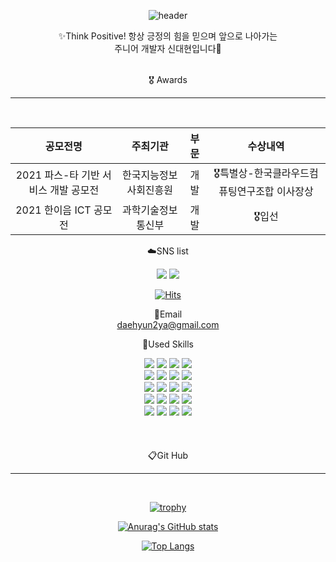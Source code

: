 
<div align=center> 

![header](https://capsule-render.vercel.app/api?color=gradient&customColorList=4,2,2,5,30&type=waving&height=300&text=welcome!&fontSize=70&desc=       Syndaehyun's%20Github%20Profile&fontColor=FFFFFF)
 
✨Think Positive! 항상 긍정의 힘을 믿으며 앞으로 나아가는<br> 주니어 개발자 신대현입니다👋

<br>
🎖️ Awards
<hr/><br>
 
|공모전명|주최기관|부문|수상내역|
|:---:|:---:|:---:|:---:|
|2021 파스-타 기반 서비스 개발 공모전|한국지능정보사회진흥원|개발|🎖️특별상-한국클라우드컴퓨팅연구조합 이사장상|
|2021 한이음 ICT 공모전|과학기술정보통신부|개발|🎖️입선|
 
☁️SNS list

 <a href="https://www.instagram.com/syndaehyun" target="_blank"><img src="https://img.shields.io/badge/Instagram-E4405F?style=flat-square&logo=Instagram&logoColor=white"/></a>
  <a href="https://progressive-form.tistory.com/" target="_blank"><img src="https://img.shields.io/badge/Tistroy-09B3AF?style=flat-square&logo=Storyblok&logoColor=white"/></a>

  [![Hits](https://hits.seeyoufarm.com/api/count/incr/badge.svg?url=https%3A%2F%2Fgithub.com%2FDaehyun-Syn&count_bg=%2379C83D&title_bg=%23555555&icon=&icon_color=%23E7E7E7&title=hits&edge_flat=false)](https://hits.seeyoufarm.com)<br>



📧Email<br>
daehyun2ya@gmail.com

📝Used Skills<br>

<img src="https://img.shields.io/badge/Framework--97979A?style=for-the-badge&logo=BookStack&logoColor=white">
<img src="https://img.shields.io/badge/Spring-6DB33F?style=for-the-badge&logo=Spring&logoColor=white">
<img src="https://img.shields.io/badge/SpringBoot-6DB33F?style=for-the-badge&logo=Spring Boot&logoColor=white">
<img src="https://img.shields.io/badge/Flask-000000?style=for-the-badge&logo=Flask&logoColor=white"><br>


<img src="https://img.shields.io/badge/Languages--97979A?style=for-the-badge&logo=BookStack&logoColor=white">
<img src="https://img.shields.io/badge/Java-색코드?style=for-the-badge&logo=이미지 이름&logoColor=white">
<img src="https://img.shields.io/badge/Html5-E34F26?style=for-the-badge&logo=HTML5&logoColor=white">
<img src="https://img.shields.io/badge/JavaScript-F7DF1E?style=for-the-badge&logo=JavaScript&logoColor=white"><br>

<img src="https://img.shields.io/badge/Database--97979A?style=for-the-badge&logo=BookStack&logoColor=white">
<img src="https://img.shields.io/badge/MariaDB-003545?style=for-the-badge&logo=MariaDB&logoColor=white">
<img src="https://img.shields.io/badge/MySQL-4479A1?style=for-the-badge&logo=MySQL&logoColor=white">
<img src="https://img.shields.io/badge/RedisDB-DC382D?style=for-the-badge&logo=Redis&logoColor=white"><br>

<img src="https://img.shields.io/badge/Environment--97979A?style=for-the-badge&logo=BookStack&logoColor=white">
<img src="https://img.shields.io/badge/Amazon EC2-FF9900?style=for-the-badge&logo=Amazon EC2&logoColor=white">
<img src="https://img.shields.io/badge/Amazon S3-569A31?style=for-the-badge&logo=Amazon S3&logoColor=white">
<img src="https://img.shields.io/badge/PaaS TA-3693F3?style=for-the-badge&logo=iCloud&logoColor=white"><br>

<img src="https://img.shields.io/badge/Etc--97979A?style=for-the-badge&logo=BookStack&logoColor=white">
<img src="https://img.shields.io/badge/Git-F05032?style=for-the-badge&logo=Git&logoColor=white">
<img src="https://img.shields.io/badge/Github-181717?style=for-the-badge&logo=GitHub&logoColor=white">
<img src="https://img.shields.io/badge/GitKraken-179287?style=for-the-badge&logo=GitKraken&logoColor=white"><br>
<br>
<br>
<br>
📋Git Hub
<hr/>


<br>


[![trophy](https://github-profile-trophy.vercel.app/?username=Daehyun-Syn)](https://github.com/Daehyun-Syn/)

[![Anurag's GitHub stats](https://github-readme-stats.vercel.app/api?username=Daehyun-Syn)](https://github.com/Daehyun-Syn/)

[![Top Langs](https://github-readme-stats.vercel.app/api/top-langs/?username=Daehyun-Syn)](https://github.com/Daehyun-Syn/)


</div>
